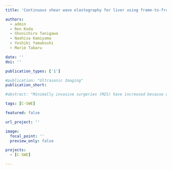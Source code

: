 ```yaml
---
title: 'Continuous shear wave elastography for liver using frame-to-frame equalization of complex amplitudeContinuous shear wave elastography for liver using frame-to-frame equalization of complex amplitude (under review)'

authors:
  - admin
  - Ren Koda
  - Shunichiro Tanigawa
  - Naohisa Kamiyama
  - Yoshiki Yamakoshi
  - Marie Tabaru

date: ''
doi: ''

publication_types: ['1']

#publication: "Ultrasonic Imaging"
publication_short: 

#abstract: "Minimally invasive surgeries (MIS) have increased because of their advantages, such as small incisions, less pain, and short recovery. However, a significant drawback of MIS is the absence of tactile sensation due to the small aperture, which is crucial for tumor palpation during surgeries to determine the resection area. This paper presents a novel tactile sensor specifically designed for tumor localization in MIS. In an ideal scenario, a tactile sensor designed for tumor localization should satisfy the following criteria: (1) flexibility to avoid tissue damage, (2) capability to measure hardness distribution, (3) a small diameter for access through small incisions, and (4) ease of fabrication to enable sensor sterilization. The proposed scope head consists of four balloons connected to a pressure sensor with a 20-mm scope diameter. By measuring the reactive forces resulting from the applied indentation force, the deformable balloons enable the conversion of these forces to internal pressure changes. Leveraging the fact that tumors exhibit greater stiffness than healthy tissue, tumor localization can be achieved by analyzing the information obtained from the internal pressure changes in the four balloons. The balloon materials and shapes were optimized, and detectability was evaluated. The results confirm that tumor models with a diameter above 5 mm are detectable. Furthermore, successful tumor localization was achieved with a phantom test, as evidenced by the generated heat map."

tags: [C-SWE]

featured: false

url_project: ''

image:
  focal_point: ''
  preview_only: false

projects:
  - [C-SWE]

---
```


